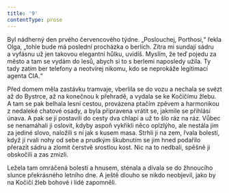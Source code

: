 ```yaml
---
title: '9'
contentType: prose
---
```


Byl nádherný den prvého červencového týdne. „Poslouchej, Porthosi,“ řekla Olga, „tohle bude má poslední procházka o berlích. Zítra mi sundají sádru a vyfásnu už jen takovou elegantní hůlku, uvidíš. Myslím, že teď pojedu za město a tam se vydám do lesů, abych si to s berlemi naposledy užila. Ty tady zatím ber telefony a neotvírej nikomu, kdo se neprokáže legitimací agenta CIA.“

Před domem měla zastávku tramvaje, vberlila se do vozu a nechala se svézt až do Bystrce, až na konečnou k přehradě, a vydala se ke Kočičímu žlebu. A tam se pak belhala lesní cestou, provázena ptačím zpěvem a harmonikou z nedaleké chatové osady, a byla připravena vrátit se, jakmile se přihlásí únava. A pak se jí postavili do cesty dva chlapi a už to šlo ráz na ráz. Vůbec se nenamáhali ji oslovit, kdyby aspoň vykřikli něco oplzlýho, ale nestála jim za jediné slovo, naložili s ní jak s kusem masa. Strhli ji na zem, řvala bolestí, když jí rvali nohy od sebe a prudkým škubnutím se jim hned podařilo přerazit sádru a zlomit čerstvě srostlou kost. Nic na to nedbali, spěšně ji obskočili a zas zmizli.

Ležela tam omráčená bolestí a hnusem, sténala a dívala se do žhnou­cího slunce překrásného letního dne. A ještě dlouho se nikdo neobjevil, jako by na Kočičí žleb bohové i lidé zapomněli.
